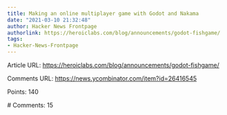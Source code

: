 ```yaml
---
title: Making an online multiplayer game with Godot and Nakama
date: "2021-03-10 21:32:48"
author: Hacker News Frontpage
authorlink: https://heroiclabs.com/blog/announcements/godot-fishgame/
tags:
- Hacker-News-Frontpage
---
```


<p>Article URL: <a href="https://heroiclabs.com/blog/announcements/godot-fishgame/">https://heroiclabs.com/blog/announcements/godot-fishgame/</a></p>
<p>Comments URL: <a href="https://news.ycombinator.com/item?id=26416545">https://news.ycombinator.com/item?id=26416545</a></p>
<p>Points: 140</p>
<p># Comments: 15</p>
